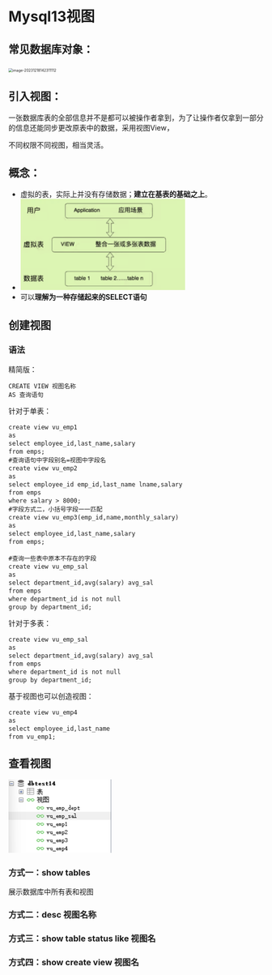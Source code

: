 # Mysql13视图

## 常见数据库对象：

<img src="E:\GitT\Pic\image-20231218142311112.png" alt="image-20231218142311112" style="zoom:50%;" />

## 引入视图：

一张数据库表的全部信息并不是都可以被操作者拿到，为了让操作者仅拿到一部分的信息还能同步更改原表中的数据，采用视图View，

不同权限不同视图，相当灵活。

## 概念：

- 虚拟的表，实际上并没有存储数据；**建立在基表的基础之上**。
- <img src="./../Pic/image-20231218143517191.png" alt="image-20231218143517191" style="zoom:50%;" />
- 可以**理解为一种存储起来的SELECT语句**

## 创建视图

### 语法

精简版：

```mysql
CREATE VIEW 视图名称
AS 查询语句
```

针对于单表：

```mysql
create view vu_emp1
as
select employee_id,last_name,salary
from emps;
#查询语句中字段别名=视图中字段名
create view vu_emp2
as
select employee_id emp_id,last_name lname,salary
from emps
where salary > 8000;
#字段方式二，小括号字段一一匹配
create view vu_emp3(emp_id,name,monthly_salary)
as
select employee_id,last_name,salary
from emps;

#查询一些表中原本不存在的字段
create view vu_emp_sal
as
select department_id,avg(salary) avg_sal
from emps
where department_id is not null
group by department_id;
```

针对于多表：

```mysql
create view vu_emp_sal
as
select department_id,avg(salary) avg_sal
from emps
where department_id is not null
group by department_id;
```

基于视图也可以创造视图：

```mysql
create view vu_emp4
as 
select employee_id,last_name
from vu_emp1;
```

## 查看视图

<img src="./../Pic/image-20231218150140513.png" alt="image-20231218150140513" style="zoom:50%;" />

### 方式一：show tables

展示数据库中所有表和视图

### 方式二：desc 视图名称

### 方式三：show table status like 视图名

### 方式四：show create view 视图名
